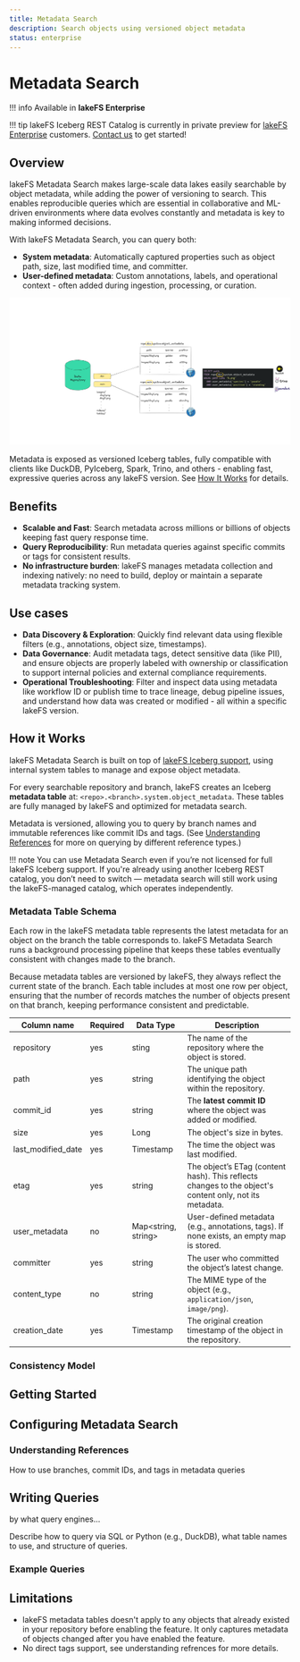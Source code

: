 ```yaml
---
title: Metadata Search
description: Search objects using versioned object metadata
status: enterprise
---
```


# Metadata Search

!!! info
    Available in **lakeFS Enterprise**

!!! tip
    lakeFS Iceberg REST Catalog is currently in private preview for [lakeFS Enterprise](../enterprise/index.md) customers.
    [Contact us](https://lakefs.io/lp/iceberg-rest-catalog/) to get started!

## Overview

lakeFS Metadata Search makes large-scale data lakes easily searchable by object metadata, while adding the power of 
versioning to search. This enables reproducible queries which are essential in collaborative and ML-driven environments
where data evolves constantly and metadata is key to making informed decisions. 

With lakeFS Metadata Search, you can query both:
* **System metadata**: Automatically captured properties such as object path, size, last modified time, and committer.
* **User-defined metadata**: Custom annotations, labels, and operational context - often added during ingestion, processing, or curation.

![metadata search](../assets/img/mds/mds_how_it_works.png)

Metadata is exposed as versioned Iceberg tables, fully compatible with clients like DuckDB, PyIceberg, Spark, Trino, and
others - enabling fast, expressive queries across any lakeFS version. See [How It Works](#how-it-works) for details.

## Benefits

* **Scalable and Fast**: Search metadata across millions or billions of objects keeping fast query response time.
* **Query Reproducibility**: Run metadata queries against specific commits or tags for consistent results.
* **No infrastructure burden**: lakeFS manages metadata collection and indexing natively: no need to build, deploy or 
maintain a separate metadata tracking system.

## Use cases 

* **Data Discovery & Exploration**: Quickly find relevant data using flexible filters (e.g., annotations, object size, timestamps).
* **Data Governance**: Audit metadata tags, detect sensitive data (like PII), and ensure objects are properly labeled with 
ownership or classification to support internal policies and external compliance requirements.
* **Operational Troubleshooting**: Filter and inspect data using metadata like workflow ID or publish time to trace lineage, 
debug pipeline issues, and understand how data was created or modified - all within a specific lakeFS version. 

## How it Works

lakeFS Metadata Search is built on top of [lakeFS Iceberg support](../integrations/iceberg.md#what-is-lakefs-iceberg-rest-catalog),
using internal system tables to manage and expose object metadata.

For every searchable repository and branch, lakeFS creates an Iceberg **metadata table** at: `<repo>.<branch>.system.object_metadata`. 
These tables are fully managed by lakeFS and optimized for metadata search.

Metadata is versioned, allowing you to query by branch names and immutable references like commit IDs and tags. 
(See [Understanding References](#understanding-references) for more on querying by different reference types.)

!!! note
    You can use Metadata Search even if you’re not licensed for full lakeFS Iceberg support.
    If you're already using another Iceberg REST catalog, you don’t need to switch — metadata search will still work using 
    the lakeFS-managed catalog, which operates independently.

### Metadata Table Schema

Each row in the lakeFS metadata table represents the latest metadata for an object on the branch the table corresponds to.
lakeFS Metadata Search runs a background processing pipeline that keeps these tables eventually consistent with changes 
made to the branch.

Because metadata tables are versioned by lakeFS, they always reflect the current state of the branch. Each table includes 
at most one row per object, ensuring that the number of records matches the number of objects present on that branch, 
keeping performance consistent and predictable. 

| Column name        | Required| Data Type          | Description                                                                                                                                          |
|--------------------|---------|--------------------|------------------------------------------------------------------------------------------------------------------------------------------------------|
| repository         | yes     | sting              | The name of the repository where the object is stored.                                                                                               |
| path               | yes     | string             | The unique path identifying the object within the repository.                                                                                        | 
| commit_id          | yes     | string             | The **latest commit ID** where the object was added or modified.                                                                                     |
| size               | yes     | Long               | The object's size in bytes.                                                                                                                          |
| last_modified_date | yes     | Timestamp          | The time the object was last modified.                                                                                                                   |
| etag               | yes     | string             | The object’s ETag (content hash). This reflects changes to the object's content only, not its metadata.                   |
| user_metadata      | no      | Map<string, string>| User-defined metadata (e.g., annotations, tags). If none exists, an empty map is stored. |
| committer          | yes     | string             | The user who committed the object’s latest change.                                                                                                     |
| content_type       | no      | string             | The MIME type of the object (e.g., `application/json`, `image/png`).                                                                                                                                                     |
| creation_date      | yes     | Timestamp          | The original creation timestamp of the object in the repository.                                                                                                                             |


### Consistency Model


## Getting Started

## Configuring Metadata Search

### Understanding References

How to use branches, commit IDs, and tags in metadata queries

## Writing Queries

by what query engines...

Describe how to query via SQL or Python (e.g., DuckDB), what table names to use, and structure of queries.

### Example Queries


## Limitations

* lakeFS metadata tables doesn't apply to any objects that already existed in your repository before enabling the feature. 
  It only captures metadata of objects changed after you have enabled the feature.
* No direct tags support, see understanding refrences for more details.
